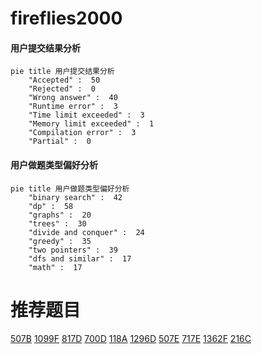 # fireflies2000

<!-- tabs:start -->



#### **用户提交结果分析**

```mermaid
pie title 用户提交结果分析
    "Accepted" :  50
    "Rejected" :  0
    "Wrong answer" :  40
    "Runtime error" :  3
    "Time limit exceeded" :  3
    "Memory limit exceeded" :  1
    "Compilation error" :  3
    "Partial" :  0
```

#### **用户做题类型偏好分析**

```mermaid
pie title 用户做题类型偏好分析
    "binary search" :  42
    "dp" :  58
    "graphs" :  20
    "trees" :  30
    "divide and conquer" :  24
    "greedy" :  35
    "two pointers" :  39
    "dfs and similar" :  17
    "math" :  17
```



<!-- tabs:end -->
# 推荐题目
[507B](https://codeforces.com/contest/507/problem/B)
[1099F](https://codeforces.com/contest/1099/problem/F)
[817D](https://codeforces.com/contest/817/problem/D)
[700D](https://codeforces.com/contest/700/problem/D)
[118A](https://codeforces.com/contest/118/problem/A)
[1296D](https://codeforces.com/contest/1296/problem/D)
[507E](https://codeforces.com/contest/507/problem/E)
[717E](https://codeforces.com/contest/717/problem/E)
[1362F](https://codeforces.com/contest/1362/problem/F)
[216C](https://codeforces.com/contest/216/problem/C)
